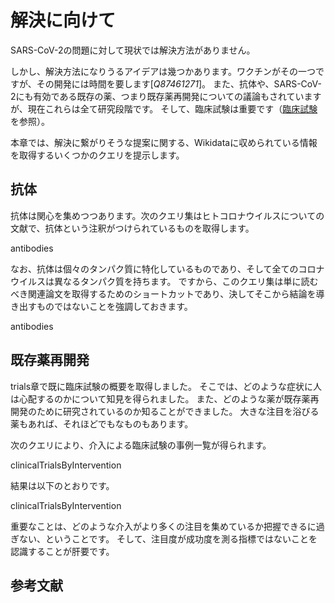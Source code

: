 # 解決に向けて

SARS-CoV-2の問題に対して現状では解決方法がありません。

しかし、解決方法になりうるアイデアは幾つかあります。ワクチンがその一つですが、その開発には時間を要します[<cite>Q87461271</cite>]。
また、抗体や、SARS-CoV-2にも有効である既存の薬、つまり既存薬再開発についての議論もされていますが、現在これらは全て研究段階です。
そして、臨床試験は重要です（[臨床試験](https://egonw.github.io/SARS-CoV-2-Queries/covid.html#clinical-trials)を参照）。

本章では、解決に繋がりそうな提案に関する、Wikidataに収められている情報を取得するいくつかのクエリを提示します。

## 抗体

抗体は関心を集めつつあります。次のクエリ集はヒトコロナウイルスについての文献で、<topic>抗体</topic>という注釈がつけられているものを取得します。

<sparql>antibodies</sparql>

なお、抗体は個々のタンパク質に特化しているものであり、そして全てのコロナウイルスは異なるタンパク質を持ちます。
ですから、このクエリ集は単に読むべき関連論文を取得するためのショートカットであり、決してそこから結論を導き出すものではないことを強調しておきます。

<out>antibodies</out>

## 既存薬再開発

<xref>trials</xref>章で既に臨床試験の概要を取得しました。
そこでは、どのような症状に人は心配するのかについて知見を得られました。
また、どのような<topic>薬</topic>が<topic>既存薬再開発</topic>のために研究されているのか知ることができました。
大きな注目を浴びる薬もあれば、それほどでもなものもあります。

次のクエリにより、<topic>介入</topic>による臨床試験の事例一覧が得られます。

<sparql>clinicalTrialsByIntervention</sparql>

結果は以下のとおりです。

<out>clinicalTrialsByIntervention</out>

重要なことは、どのような介入がより多くの注目を集めているか把握できるに過ぎない、ということです。
そして、注目度が成功度を測る指標ではないことを認識することが肝要です。

## 参考文献

<references/>
